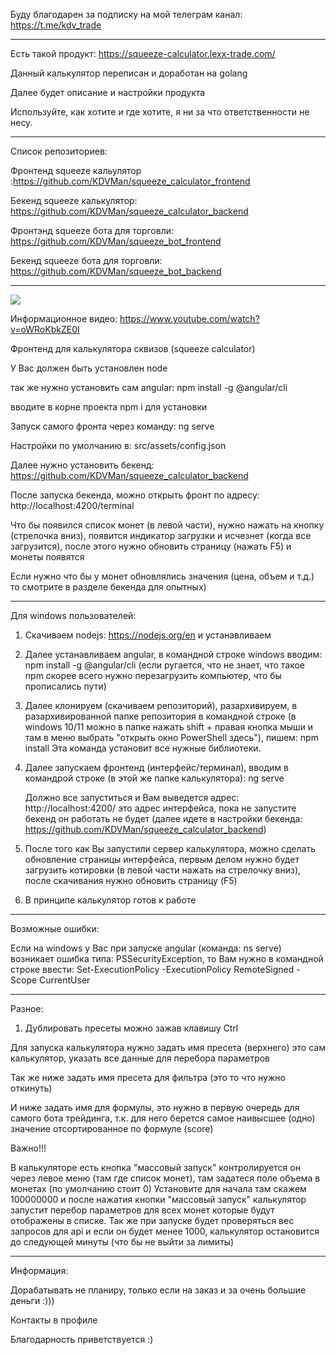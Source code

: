 Буду благодарен за подписку на мой телеграм канал: https://t.me/kdv_trade

----

Есть такой продукт: https://squeeze-calculator.lexx-trade.com/

Данный калькулятор переписан и доработан на golang

Далее будет описание и настройки продукта

Используйте, как хотите и где хотите, я ни за что ответственности не несу.

----

Список репозиториев:

Фронтенд squeeze кальулятор :https://github.com/KDVMan/squeeze_calculator_frontend

Бекенд squeeze калькулятор: https://github.com/KDVMan/squeeze_calculator_backend

Фронтэнд squeeze бота для торговли: https://github.com/KDVMan/squeeze_bot_frontend

Бекенд squeeze бота для торговли: https://github.com/KDVMan/squeeze_bot_backend

----

![](https://i.postimg.cc/3NJnbTpJ/Screenshot-1.png)

Информационное видео: https://www.youtube.com/watch?v=oWRoKbkZE0I

Фронтенд для калькулятора сквизов (squeeze calculator)

У Вас должен быть установлен node

так же нужно установить сам angular: npm install -g @angular/cli

вводите в корне проекта npm i для установки

Запуск самого фронта через команду: ng serve

Настройки по умолчанию в: src/assets/config.json

Далее нужно установить бекенд: https://github.com/KDVMan/squeeze_calculator_backend

После запуска бекенда, можно открыть фронт по адресу: http://localhost:4200/terminal

Что бы появился список монет (в левой части), нужно нажать на кнопку (стрелочка вниз), появится индикатор загрузки и исчезнет (когда все загрузится),
после этого нужно обновить страницу (нажать F5) и монеты появятся

Если нужно что бы у монет обновлялись значения (цена, объем и т.д.) то смотрите в разделе бекенда для опытных)

----

Для windows пользователей:

1) Скачиваем nodejs: https://nodejs.org/en и устанавливаем
2) Далее устанавливаем angular, в командной строке windows вводим: npm install -g @angular/cli (если ругается, что не знает, что такое npm скорее всего нужно перезагрузить компьютер, что бы
   прописались пути)
3) Далее клонируем (скачиваем репозиторий), разархивируем, в разархивированной папке репозитория в командной строке (в windows 10/11 можно в папке нажать shift + правая кнопка мыши и там в меню
   выбрать "открыть окно PowerShell здесь"), пишем: npm install
   Эта команда установит все нужные библиотеки.
4) Далее запускаем фронтенд (интерфейс/терминал), вводим в командрой строке (в этой же папке калькулятора): ng serve

   Должно все запуститься и Вам выведется адрес: http://localhost:4200/ это адрес интерфейса, пока не запустите бекенд он работать не будет (далее идете в настройки
   бекенда: https://github.com/KDVMan/squeeze_calculator_backend)

5) После того как Вы запустили сервер калькулятора, можно сделать обновление страницы интерфейса, первым делом нужно будет загрузить котировки (в левой части нажать на стрелочку вниз), после
   скачивания нужно обновить страницу (F5)
6) В принципе калькулятор готов к работе

----

Возможные ошибки:

Если на windows у Вас при запуске angular (команда: ns serve) возникает ошибка типа: PSSecurityException, то Вам нужно в командной строке ввести: Set-ExecutionPolicy -ExecutionPolicy RemoteSigned
-Scope CurrentUser

----

Разное:

1) Дублировать пресеты можно зажав клавишу Ctrl

Для запуска калькулятора нужно задать имя пресета (верхнего) это сам калькулятор, указать все данные для перебора параметров

Так же ниже задать имя пресета для фильтра (это то что нужно откинуть)

И ниже задать имя для формулы, это нужно в первую очередь для самого бота трейдинга, т.к. для него берется самое наивысшее (одно) значение отсортированное по формуле (score)

Важно!!!

В калькуляторе есть кнопка "массовый запуск" контролируется он через левое меню (там где список монет), там задатеся поле объема в монетах (по умолчанию стоит 0)
Установите для начала там скажем 100000000 и после нажатия кнопки "массовый запуск" калькулятор запустит перебор параметров для всех монет которые будут отображены в списке.
Так же при запуске будет проверяться вес запросов для api и если он будет менее 1000, калькулятор остановится до следующей минуты (что бы не выйти за лимиты)

----

Информация:

Дорабатывать не планиру, только если на заказ и за очень большие деньги :)))

Контакты в профиле

Благодарность приветствуется :)
